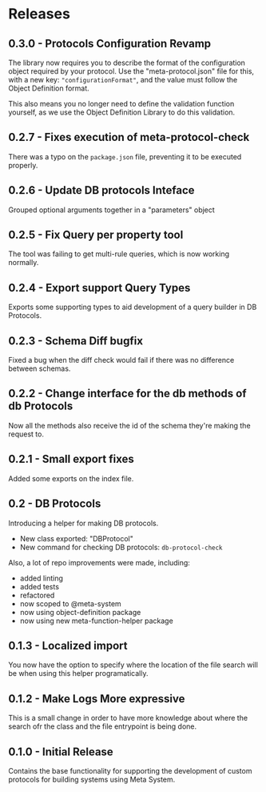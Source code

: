 # Releases
## 0.3.0 - Protocols Configuration Revamp
The library now requires you to describe the format of the configuration object required by your protocol. Use the "meta-protocol.json" file for this, with a new key: `"configurationFormat"`, and the value must follow the Object Definition format.

This also means you no longer need to define the validation function yourself, as we use the Object Definition Library to do this validation.

## 0.2.7 - Fixes execution of meta-protocol-check
There was a typo on the `package.json` file, preventing it to be executed properly.
## 0.2.6 - Update DB protocols Inteface
Grouped optional arguments together in a "parameters" object
## 0.2.5 - Fix Query per property tool
The tool was failing to get multi-rule queries, which is now working normally.
## 0.2.4 - Export support Query Types
Exports some supporting types to aid development of a query builder in DB Protocols.
## 0.2.3 - Schema Diff bugfix
Fixed a bug when the diff check would fail if there was no difference between schemas.
## 0.2.2 - Change interface for the db methods of db Protocols
Now all the methods also receive the id of the schema they're making the request to.

## 0.2.1 - Small export fixes
Added some exports on the index file.

## 0.2 - DB Protocols
Introducing a helper for making DB protocols.
- New class exported: "DBProtocol"
- New command for checking DB protocols: `db-protocol-check`

Also, a lot of repo improvements were made, including:
- added linting
- added tests
- refactored
- now scoped to @meta-system
- now using object-definition package
- now using new meta-function-helper package

## 0.1.3 - Localized import
You now have the option to specify where the location of the file search will be when using this helper programatically.

## 0.1.2 - Make Logs More expressive
This is a small change in order to have more knowledge about where the search ofr the class and the file entrypoint is being done.

## 0.1.0 - Initial Release
Contains the base functionality for supporting the development of custom protocols for building systems using Meta System.